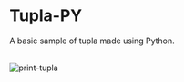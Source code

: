 # Tupla-PY
A basic sample of tupla made using Python.<br><br>

![print-tupla](https://github.com/Pixelikas/Tupla-PY/assets/67108278/6dccb9bd-30ae-48a2-8207-25614de0458f)
